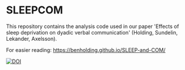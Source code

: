# SLEEPCOM


This repository contains the analysis code used in our paper 'Effects of sleep deprivation on dyadic verbal communication' (Holding, Sundelin, Lekander, Axelsson). 

For easier reading: https://benholding.github.io/SLEEP-and-COM/

[![DOI](https://zenodo.org/badge/DOI/10.5281/zenodo.1239718.svg)](https://doi.org/10.5281/zenodo.1239718)
